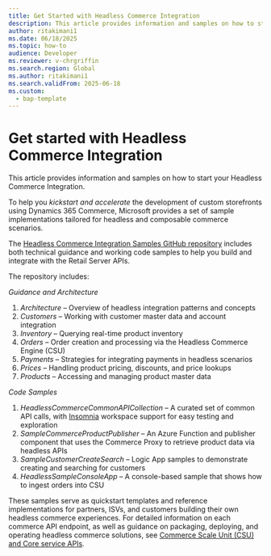 ```yaml
---
title: Get Started with Headless Commerce Integration
description: This article provides information and samples on how to start your Headless Commerce Integration.
author: ritakimani1
ms.date: 06/18/2025
ms.topic: how-to
audience: Developer
ms.reviewer: v-chrgriffin
ms.search.region: Global
ms.author: ritakimani1
ms.search.validFrom: 2025-06-18
ms.custom: 
  - bap-template
---
```


# Get started with Headless Commerce Integration

This article provides information and samples on how to start your Headless Commerce Integration.

To help you *kickstart and accelerate* the development of custom storefronts using Dynamics 365 Commerce, Microsoft provides a set of sample implementations tailored for headless and composable commerce scenarios.

The [Headless Commerce Integration Samples GitHub repository](https://github.com/microsoft/Dynamics-365-FastTrack-Implementation-Assets/tree/master/Commerce/HeadlessCommerceSamples) includes both technical guidance and working code samples to help you build and integrate with the Retail Server APIs.

The repository includes:

*Guidance and Architecture*

1. *Architecture* – Overview of headless integration patterns and concepts
1. *Customers* – Working with customer master data and account integration
1. *Inventory* – Querying real-time product inventory
1. *Orders* – Order creation and processing via the Headless Commerce Engine (CSU)
1. *Payments* – Strategies for integrating payments in headless scenarios
1. *Prices* – Handling product pricing, discounts, and price lookups
1. *Products* – Accessing and managing product master data

*Code Samples*

1. *HeadlessCommerceCommonAPICollection* – A curated set of common API calls, with [Insomnia](https://insomnia.rest) workspace support for easy testing and exploration
1. *SampleCommerceProductPublisher* – An Azure Function and publisher component that uses the Commerce Proxy to retrieve product data via headless APIs
1. *SampleCustomerCreateSearch* – Logic App samples to demonstrate creating and searching for customers
1. *HeadlessSampleConsoleApp* – A console-based sample that shows how to ingest orders into CSU

These samples serve as quickstart templates and reference implementations for partners, ISVs, and customers building their own headless commerce experiences. For detailed information on each commerce API endpoint, as well as guidance on packaging, deploying, and operating headless commerce solutions, see [Commerce Scale Unit (CSU) and Core service APIs](retail-server-customer-consumer-api.md).
